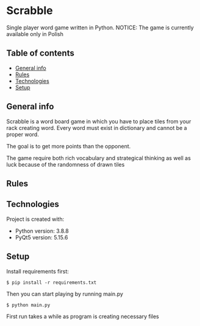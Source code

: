 # Scrabble
Single player word game written in Python.
NOTICE: The game is currently available only in Polish
## Table of contents
* [General info](#general-info)
* [Rules](#rules)
* [Technologies](#technologies)
* [Setup](#setup)
## General info
Scrabble is a word board game in which you have to place tiles from your rack creating word.
Every word must exist in dictionary and cannot be a proper word.

The goal is to get more points than the opponent.

The game require both rich vocabulary and strategical thinking
as well as luck because of the randomness of drawn tiles
## Rules
## Technologies
Project is created with:
* Python version: 3.8.8
* PyQt5 version: 5.15.6
	
## Setup
Install requirements first:
```
$ pip install -r requirements.txt
```
Then you can start playing by running main.py
```
$ python main.py
```
First run takes a while as program is creating necessary files
